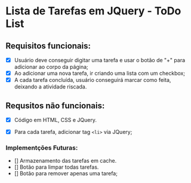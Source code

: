 # Lista de Tarefas em JQuery - ToDo List

## Requisitos funcionais:

- [x] Usuário deve conseguir digitar uma tarefa e usar o botão de "+" para adicionar ao corpo da página;
- [x] Ao adicionar uma nova tarefa, ir criando uma lista com um checkbox;
- [x] A cada tarefa concluída, usuário conseguirá marcar como feita, deixando a atividade riscada.

## Requsitos não funcionais:

- [x] Código em HTML, CSS e JQuery.
- [x] Para cada tarefa, adicionar tag `<li>` via JQuery;


### Implementções Futuras:

- [] Armazenamento das tarefas em cache.
- [] Botão para limpar todas tarefas.
- [] Botão para remover apenas uma tarefa;
